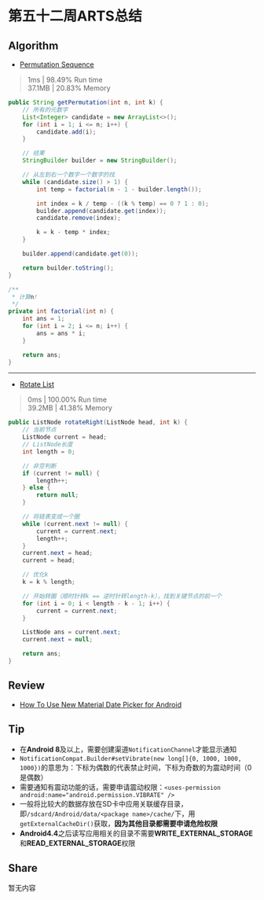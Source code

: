 # 第五十二周ARTS总结
## Algorithm
- [Permutation Sequence](https://leetcode.com/problems/permutation-sequence/)
> 1ms | 98.49% Run time  
> 37.1MB | 20.83% Memory
```java
public String getPermutation(int n, int k) {
    // 所有的元数字
    List<Integer> candidate = new ArrayList<>();
    for (int i = 1; i <= n; i++) {
        candidate.add(i);
    }

    // 结果
    StringBuilder builder = new StringBuilder();

    // 从左到右一个数字一个数字的找
    while (candidate.size() > 1) {
        int temp = factorial(n - 1 - builder.length());

        int index = k / temp - ((k % temp) == 0 ? 1 : 0);
        builder.append(candidate.get(index));
        candidate.remove(index);

        k = k - temp * index;
    }

    builder.append(candidate.get(0));

    return builder.toString();
}

/**
 * 计算n!
 */
private int factorial(int n) {
    int ans = 1;
    for (int i = 2; i <= n; i++) {
        ans = ans * i;
    }

    return ans;
}
```
----

- [Rotate List](https://leetcode.com/problems/rotate-list/)
> 0ms | 100.00% Run time  
> 39.2MB | 41.38% Memory
```java
public ListNode rotateRight(ListNode head, int k) {
    // 当前节点
    ListNode current = head;
    // ListNode长度
    int length = 0;

    // 非空判断
    if (current != null) {
        length++;
    } else {
        return null;
    }

    // 将链表变成一个圈
    while (current.next != null) {
        current = current.next;
        length++;
    }
    current.next = head;
    current = head;

    // 优化k
    k = k % length;

    // 开始转圈（顺时针转k == 逆时针转length-k），找到关键节点的前一个
    for (int i = 0; i < length - k - 1; i++) {
        current = current.next;
    }

    ListNode ans = current.next;
    current.next = null;

    return ans;
}
```

## Review
- [How To Use New Material Date Picker for Android](https://hackernoon.com/how-to-use-new-material-date-picker-for-android-s7k32w0)

## Tip
+ 在**Android 8**及以上，需要创建渠道`NotificationChannel`才能显示通知
+ `NotificationCompat.Builder#setVibrate(new long[]{0, 1000, 1000, 1000})`的意思为：下标为偶数的代表禁止时间，下标为奇数的为震动时间（0是偶数）
+ 需要通知有震动功能的话，需要申请震动权限：`<uses-permission android:name="android.permission.VIBRATE" />`
+ 一般将比较大的数据存放在SD卡中应用关联缓存目录，即`/sdcard/Android/data/<package name>/cache/`下，用`getExternalCacheDir()`获取，**因为其他目录都需要申请危险权限**
+ **Android4.4**之后读写应用相关的目录不需要**WRITE_EXTERNAL_STORAGE**和**READ_EXTERNAL_STORAGE**权限

## Share
暂无内容
